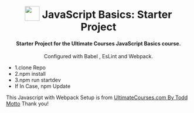 

<h1 align="center">
<img width="40" valign="bottom" src="https://ultimatecourses.com/static/icons/javascript.svg">
JavaScript Basics: Starter Project
</h1>
<h4 align="center">Starter Project for the Ultimate Courses JavaScript Basics course.</h4>



<p align="center">Configured with Babel , EsLint and Webpack.</p>


 <ul>
      <li>1.clone Repo</li>
      <li>2.npm install</li>
      <li>3.npm run startdev</li>
      <li>If In Case, npm Update</li>
    </ul>



This Javascript with Webpack Setup is from <a href="https://ultimatecourses.com/courses/javascript">UltimateCourses.com By Todd Motto</a> Thank you!

